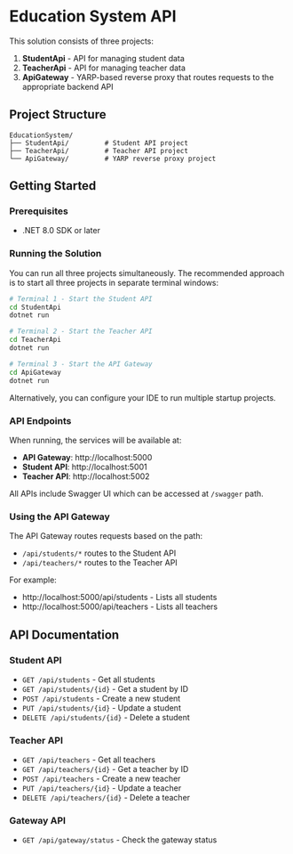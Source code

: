 ﻿# Education System API

This solution consists of three projects:

1. **StudentApi** - API for managing student data
2. **TeacherApi** - API for managing teacher data
3. **ApiGateway** - YARP-based reverse proxy that routes requests to the appropriate backend API

## Project Structure

```
EducationSystem/
├── StudentApi/         # Student API project
├── TeacherApi/         # Teacher API project
└── ApiGateway/         # YARP reverse proxy project
```

## Getting Started

### Prerequisites

- .NET 8.0 SDK or later

### Running the Solution

You can run all three projects simultaneously. The recommended approach is to start all three projects in separate terminal windows:

```bash
# Terminal 1 - Start the Student API
cd StudentApi
dotnet run

# Terminal 2 - Start the Teacher API
cd TeacherApi
dotnet run

# Terminal 3 - Start the API Gateway
cd ApiGateway
dotnet run
```

Alternatively, you can configure your IDE to run multiple startup projects.

### API Endpoints

When running, the services will be available at:

- **API Gateway**: http://localhost:5000
- **Student API**: http://localhost:5001
- **Teacher API**: http://localhost:5002

All APIs include Swagger UI which can be accessed at `/swagger` path.

### Using the API Gateway

The API Gateway routes requests based on the path:

- `/api/students/*` routes to the Student API
- `/api/teachers/*` routes to the Teacher API

For example:
- http://localhost:5000/api/students - Lists all students
- http://localhost:5000/api/teachers - Lists all teachers

## API Documentation

### Student API

- `GET /api/students` - Get all students
- `GET /api/students/{id}` - Get a student by ID
- `POST /api/students` - Create a new student
- `PUT /api/students/{id}` - Update a student
- `DELETE /api/students/{id}` - Delete a student

### Teacher API

- `GET /api/teachers` - Get all teachers
- `GET /api/teachers/{id}` - Get a teacher by ID
- `POST /api/teachers` - Create a new teacher
- `PUT /api/teachers/{id}` - Update a teacher
- `DELETE /api/teachers/{id}` - Delete a teacher

### Gateway API

- `GET /api/gateway/status` - Check the gateway status
